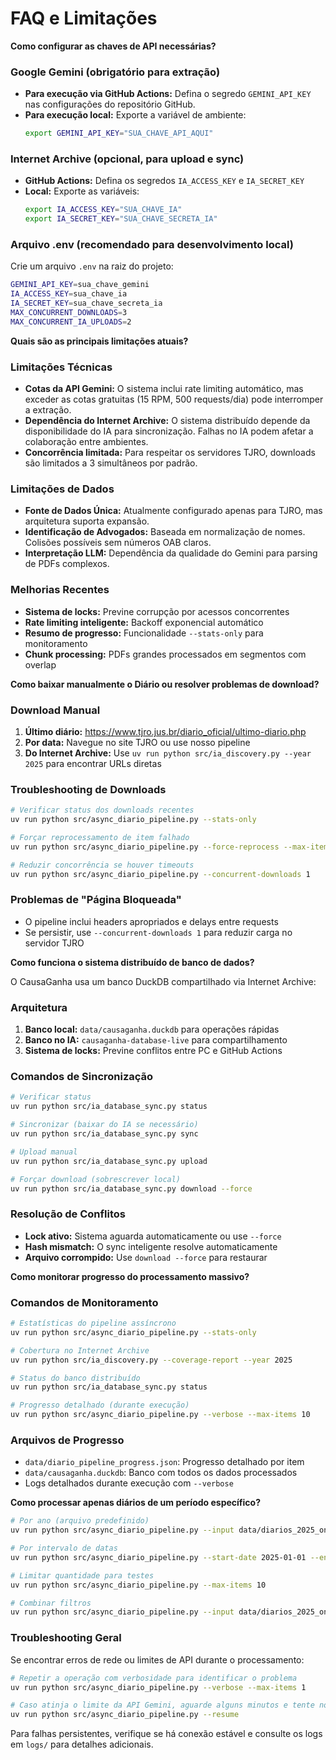 # FAQ e Limitações

**Como configurar as chaves de API necessárias?**

### Google Gemini (obrigatório para extração)
-   **Para execução via GitHub Actions:** Defina o segredo `GEMINI_API_KEY` nas configurações do repositório GitHub.
-   **Para execução local:** Exporte a variável de ambiente:
    ```bash
    export GEMINI_API_KEY="SUA_CHAVE_API_AQUI"
    ```

### Internet Archive (opcional, para upload e sync)
-   **GitHub Actions:** Defina os segredos `IA_ACCESS_KEY` e `IA_SECRET_KEY`
-   **Local:** Exporte as variáveis:
    ```bash
    export IA_ACCESS_KEY="SUA_CHAVE_IA"
    export IA_SECRET_KEY="SUA_CHAVE_SECRETA_IA"
    ```

### Arquivo .env (recomendado para desenvolvimento local)
Crie um arquivo `.env` na raiz do projeto:
```bash
GEMINI_API_KEY=sua_chave_gemini
IA_ACCESS_KEY=sua_chave_ia
IA_SECRET_KEY=sua_chave_secreta_ia
MAX_CONCURRENT_DOWNLOADS=3
MAX_CONCURRENT_IA_UPLOADS=2
```

**Quais são as principais limitações atuais?**

### Limitações Técnicas
-   **Cotas da API Gemini:** O sistema inclui rate limiting automático, mas exceder as cotas gratuitas (15 RPM, 500 requests/dia) pode interromper a extração.
-   **Dependência do Internet Archive:** O sistema distribuído depende da disponibilidade do IA para sincronização. Falhas no IA podem afetar a colaboração entre ambientes.
-   **Concorrência limitada:** Para respeitar os servidores TJRO, downloads são limitados a 3 simultâneos por padrão.

### Limitações de Dados
-   **Fonte de Dados Única:** Atualmente configurado apenas para TJRO, mas arquitetura suporta expansão.
-   **Identificação de Advogados:** Baseada em normalização de nomes. Colisões possíveis sem números OAB claros.
-   **Interpretação LLM:** Dependência da qualidade do Gemini para parsing de PDFs complexos.

### Melhorias Recentes
-   **Sistema de locks:** Previne corrupção por acessos concorrentes
-   **Rate limiting inteligente:** Backoff exponencial automático
-   **Resumo de progresso:** Funcionalidade `--stats-only` para monitoramento
-   **Chunk processing:** PDFs grandes processados em segmentos com overlap

**Como baixar manualmente o Diário ou resolver problemas de download?**

### Download Manual
1. **Último diário:** https://www.tjro.jus.br/diario_oficial/ultimo-diario.php
2. **Por data:** Navegue no site TJRO ou use nosso pipeline
3. **Do Internet Archive:** Use `uv run python src/ia_discovery.py --year 2025` para encontrar URLs diretas

### Troubleshooting de Downloads
```bash
# Verificar status dos downloads recentes
uv run python src/async_diario_pipeline.py --stats-only

# Forçar reprocessamento de item falhado
uv run python src/async_diario_pipeline.py --force-reprocess --max-items 1

# Reduzir concorrência se houver timeouts
uv run python src/async_diario_pipeline.py --concurrent-downloads 1
```

### Problemas de "Página Bloqueada"
- O pipeline inclui headers apropriados e delays entre requests
- Se persistir, use `--concurrent-downloads 1` para reduzir carga no servidor TJRO

**Como funciona o sistema distribuído de banco de dados?**

O CausaGanha usa um banco DuckDB compartilhado via Internet Archive:

### Arquitetura
1. **Banco local:** `data/causaganha.duckdb` para operações rápidas
2. **Banco no IA:** `causaganha-database-live` para compartilhamento
3. **Sistema de locks:** Previne conflitos entre PC e GitHub Actions

### Comandos de Sincronização
```bash
# Verificar status
uv run python src/ia_database_sync.py status

# Sincronizar (baixar do IA se necessário)
uv run python src/ia_database_sync.py sync

# Upload manual
uv run python src/ia_database_sync.py upload

# Forçar download (sobrescrever local)
uv run python src/ia_database_sync.py download --force
```

### Resolução de Conflitos
- **Lock ativo:** Sistema aguarda automaticamente ou use `--force`
- **Hash mismatch:** O sync inteligente resolve automaticamente
- **Arquivo corrompido:** Use `download --force` para restaurar

**Como monitorar progresso do processamento massivo?**

### Comandos de Monitoramento
```bash
# Estatísticas do pipeline assíncrono
uv run python src/async_diario_pipeline.py --stats-only

# Cobertura no Internet Archive
uv run python src/ia_discovery.py --coverage-report --year 2025

# Status do banco distribuído
uv run python src/ia_database_sync.py status

# Progresso detalhado (durante execução)
uv run python src/async_diario_pipeline.py --verbose --max-items 10
```

### Arquivos de Progresso
- `data/diario_pipeline_progress.json`: Progresso detalhado por item
- `data/causaganha.duckdb`: Banco com todos os dados processados
- Logs detalhados durante execução com `--verbose`

**Como processar apenas diários de um período específico?**

```bash
# Por ano (arquivo predefinido)
uv run python src/async_diario_pipeline.py --input data/diarios_2025_only.json

# Por intervalo de datas
uv run python src/async_diario_pipeline.py --start-date 2025-01-01 --end-date 2025-06-26

# Limitar quantidade para testes
uv run python src/async_diario_pipeline.py --max-items 10

# Combinar filtros
uv run python src/async_diario_pipeline.py --input data/diarios_2025_only.json --max-items 50
```

### Troubleshooting Geral

Se encontrar erros de rede ou limites de API durante o processamento:

```bash
# Repetir a operação com verbosidade para identificar o problema
uv run python src/async_diario_pipeline.py --verbose --max-items 1

# Caso atinja o limite da API Gemini, aguarde alguns minutos e tente novamente
uv run python src/async_diario_pipeline.py --resume
```

Para falhas persistentes, verifique se há conexão estável e consulte os logs em `logs/` para detalhes adicionais.
